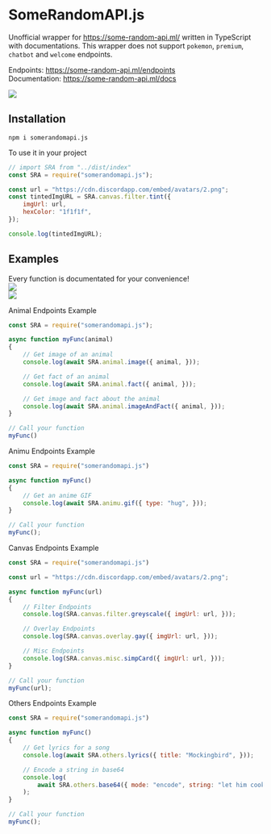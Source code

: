 # SomeRandomAPI.js

Unofficial wrapper for https://some-random-api.ml/ written in TypeScript with documentations. This wrapper does not support `pokemon`, `premium`, `chatbot` and `welcome` endpoints.

Endpoints: https://some-random-api.ml/endpoints <br>
Documentation: https://some-random-api.ml/docs <br>

<a href="https://discord.gg/NFkMxFeEWr" ><img src="https://img.shields.io/discord/1020960562710052895?label=Discord%20Server&style=flat-square"></a>

## Installation
```
npm i somerandomapi.js
```

To use it in your project
```javascript
// import SRA from "../dist/index"
const SRA = require("somerandomapi.js");

const url = "https://cdn.discordapp.com/embed/avatars/2.png";
const tintedImgURL = SRA.canvas.filter.tint({
	imgUrl: url,
	hexColor: "1f1f1f",
});

console.log(tintedImgURL);
```

## Examples
Every function is documentated for your convenience! <br>
![](https://cdn.discordapp.com/attachments/1002189321631187026/1068446639192297513/image.png) <br>
![](https://cdn.discordapp.com/attachments/1002189321631187026/1068446195577532456/image.png) <br>

Animal Endpoints Example
```javascript
const SRA = require("somerandomapi.js");

async function myFunc(animal) 
{
	// Get image of an animal
	console.log(await SRA.animal.image({ animal, }));

	// Get fact of an animal
	console.log(await SRA.animal.fact({ animal, }));

	// Get image and fact about the animal
	console.log(await SRA.animal.imageAndFact({ animal, }));
}

// Call your function
myFunc()
```

Animu Endpoints Example
```javascript
const SRA = require("somerandomapi.js")

async function myFunc() 
{
	// Get an anime GIF
	console.log(await SRA.animu.gif({ type: "hug", }));
}

// Call your function
myFunc();
```

Canvas Endpoints Example
```javascript
const SRA = require("somerandomapi.js")

const url = "https://cdn.discordapp.com/embed/avatars/2.png";

async function myFunc(url) 
{
	// Filter Endpoints
	console.log(SRA.canvas.filter.greyscale({ imgUrl: url, }));

	// Overlay Endpoints
	console.log(SRA.canvas.overlay.gay({ imgUrl: url, }));

	// Misc Endpoints
	console.log(SRA.canvas.misc.simpCard({ imgUrl: url, }));
}

// Call your function
myFunc(url);
```

Others Endpoints Example
```javascript
const SRA = require("somerandomapi.js")

async function myFunc() 
{
	// Get lyrics for a song
	console.log(await SRA.others.lyrics({ title: "Mockingbird", }));

	// Encode a string in base64
	console.log(
		await SRA.others.base64({ mode: "encode", string: "let him cook", })
	);
}

// Call your function
myFunc();
```